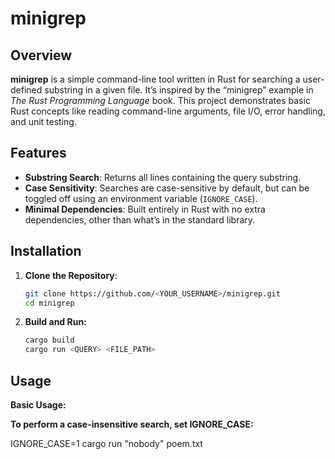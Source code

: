 # minigrep

## Overview

**minigrep** is a simple command-line tool written in Rust for searching a user-defined substring in a given file. It’s inspired by the “minigrep” example in *The Rust Programming Language* book. This project demonstrates basic Rust concepts like reading command-line arguments, file I/O, error handling, and unit testing.

## Features

- **Substring Search**: Returns all lines containing the query substring.
- **Case Sensitivity**: Searches are case-sensitive by default, but can be toggled off using an environment variable (`IGNORE_CASE`).
- **Minimal Dependencies**: Built entirely in Rust with no extra dependencies, other than what’s in the standard library.

## Installation

1. **Clone the Repository**:

   ```bash
   git clone https://github.com/<YOUR_USERNAME>/minigrep.git
   cd minigrep
   ```

2. **Build and Run:**

    ```bash
    cargo build
    cargo run <QUERY> <FILE_PATH>
    ```

## Usage

**Basic Usage:**


**To perform a case-insensitive search, set IGNORE_CASE:**

IGNORE_CASE=1 cargo run "nobody" poem.txt
